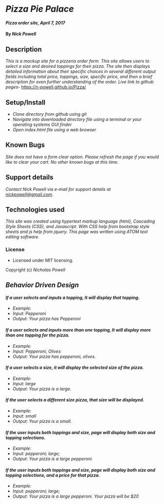 # _Pizza Pie Palace_

#### _Pizza order site, April 7, 2017_

#### By _Nick Powell_

## Description

_This is a mockup site for a pizzeria order form. This site allows users to select a size and desired toppings for their pizza. The site then displays detailed information about their specific choices in several different output fields including total price, toppings, size, specific price, and then a brief description for even further understanding of the order._
_Live link to github pages-_ https://n-powell.github.io/Pizza/

## Setup/Install

* _Clone directory from github using git_
* _Navigate into downloaded directory file using a terminal or your operating systems GUI finder_
* _Open index.html file using a web browser_

## Known Bugs

_Site does not have a form clear option. Please refresh the page if you would like to clear your cart. No other known bugs at this time._

## Support details

_Contact Nick Powell via e-mail for support details at nickpowell@gmail.com._

## Technologies used

_This site was created using hypertext markup language (html), Cascading Style Sheets (CSS), and Javascript. With CSS help from bootstrap style sheets and js help from jquery. This page was written using ATOM text editing software._

### License

* Licensed under MIT licensing.

Copyright (c) _Nicholas Powell_



## _Behavior Driven Design_

#### _If a user selects and inputs a topping, It will display that topping._
* _Example:_
* _Input: Pepperoni_
* _Output: Your pizza has Pepperoni_


#### _If a user selects and inputs more than one topping, It will display more than one topping for the pizza._
* _Example:_
* _Input: Pepperoni, Olives_
* _Output: Your pizza has pepperoni, olives._


#### _If a user selects a size, it will display the selected size of the pizza._
* _Example:_
* _Input: large_
* _Output: Your pizza is a large._


#### _If the user selects a different size pizza, that size will be displayed._
* _Example:_
* _Input: small_
* _Output: Your pizza is a small._


#### _If the user inputs both toppings and size, page will display both size and topping selections._
* _Example:_
* _Input: pepperoni; large;_
* _Output: Your pizza is a large pepperoni._

#### _If the user inputs both toppings and size, page will display both size and topping selections, and a *price* for that pizza._
* _Example:_
* _Input: pepperoni; large;_
* _Output: Your pizza is a large pepperoni. Your pizza will be $20_
